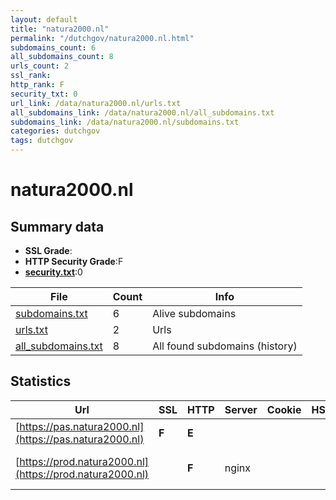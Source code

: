 ```yaml
---
layout: default
title: "natura2000.nl"
permalink: "/dutchgov/natura2000.nl.html"
subdomains_count: 6
all_subdomains_count: 8
urls_count: 2
ssl_rank: 
http_rank: F
security_txt: 0
url_link: /data/natura2000.nl/urls.txt
all_subdomains_link: /data/natura2000.nl/all_subdomains.txt
subdomains_link: /data/natura2000.nl/subdomains.txt
categories: dutchgov
tags: dutchgov
---
```



# natura2000.nl
## Summary data


 - **SSL Grade**:
 - **HTTP Security Grade**:F
 - **[security.txt](https://www.digitaleoverheid.nl/nieuws/standaard-security-txt-nu-verplicht-voor-overheid/)**:0


| File       | Count | Info |
|------------|-------|------|
|[subdomains.txt](/DutchGovScope/data/natura2000.nl/subdomains.txt)|6|Alive subdomains|
|[urls.txt](/DutchGovScope/data/natura2000.nl/urls.txt)|2|Urls|
|[all_subdomains.txt](/DutchGovScope/data/natura2000.nl/all_subdomains.txt)|8|All found subdomains (history)|


## Statistics


| Url | SSL | HTTP | Server | Cookie | HSTS | CORS | CTO | CSP | XFO | XXP | RP |FP| Tech |Title |
|--------|-------|-------|------|------|------|------|------|------|------|------|------|------|------|------|
|[https://pas.natura2000.nl](https://pas.natura2000.nl)| **F**| **E**|| | | | | | | | :white_check_mark: | |HSTS||
|[https://prod.natura2000.nl](https://prod.natura2000.nl)| | **F**|nginx| | | | | | | | :white_check_mark: | |HSTS Nginx|301 Moved Perman...|

